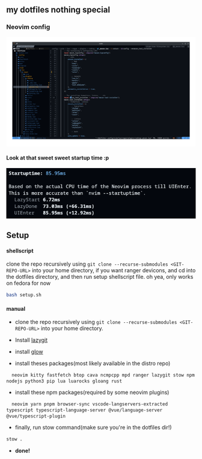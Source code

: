 ## my dotfiles nothing special

### Neovim config

![neovim cofnig preview](./readme-stuff/nvim-config.png)

#### Look at that sweet sweet startup time :p

![nvim startup time](./readme-stuff/nvim-startup-time.png)

## Setup

#### shellscript

clone the repo recursively using `git clone --recurse-submodules <GIT-REPO-URL>` into your home directory, if you want ranger devicons, and cd into the dotfiles directory, and then run setup shellscript file. oh yea, only works on fedora for now

```bash
bash setup.sh
```

#### manual

- clone the repo recursively using `git clone --recurse-submodules <GIT-REPO-URL>` into your home directory.

- Install [lazygit](https://github.com/jesseduffield/lazygit?tab=readme-ov-file#installation)

- install [glow](https://github.com/charmbracelet/glow?tab=readme-ov-file#installation)

- install theses packages(most likely available in the distro repo)

```
  neovim kitty fastfetch btop cava ncmpcpp mpd ranger lazygit stow npm nodejs python3 pip lua luarocks gloang rust
```

- install these npm packages(required by some neovim plugins)

```
  neovim yarn pnpm browser-sync vscode-langservers-extracted typescript typescript-language-server @vue/language-server @vue/typescript-plugin
```

- finally, run stow command(make sure you're in the dotfiles dir!)

```bash
stow .
```

- **done!**
